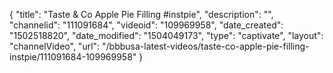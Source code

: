 {
    "title": "Taste &amp; Co Apple Pie Filling #instpie",
    "description": "",
    "channelid": "111091684",
    "videoid": "109969958",
    "date_created": "1502518820",
    "date_modified": "1504049173",
    "type": "captivate",
    "layout": "channelVideo",
    "url": "\/bbbusa-latest-videos\/taste-co-apple-pie-filling-instpie\/111091684-109969958"
}